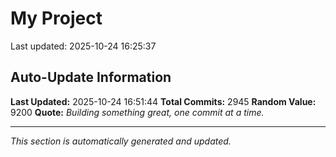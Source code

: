 # My Project


Last updated: 2025-10-24 16:25:37








































































































































































































































































































































































































































































































































































































































































































































































































































































































































































































































































































































































































































































































































































































































































































































































































































































































































































































































































































































































































































































































































































































































































































































































































































































































































































































































































































































































































































































































































































































































































































































































































































































































































































































































































## Auto-Update Information

**Last Updated:** 2025-10-24 16:51:44
**Total Commits:** 2945
**Random Value:** 9200
**Quote:** _Building something great, one commit at a time._

---
_This section is automatically generated and updated._